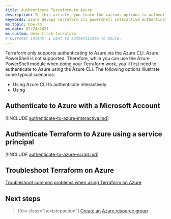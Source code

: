 ```yaml
---
title: Authenticate Terraform to Azure
description: In this article, you learn the various options to authenticate to Azure with a Microsoft Account
keywords: azure devops terraform cli powershell interactive authentication microsoft account subscription
ms.topic: how-to
ms.date: 07/24/2021
ms.custom: devx-track-terraform
# Customer intent: I want to authenticate to Azure.
---
```


Terraform only supports authenticating to Azure via the Azure CLI. Azure PowerShell is not supported. Therefore, while you can use the Azure PowerShell module when doing your Terraform work, you'll first need to authenticate to Azure using the Azure CLI. The following options illustrate some typical scenarios:

- Using Azure CLI to authenticate interactively
- Using 

## Authenticate to Azure with a Microsoft Account

[!INCLUDE [authenticate-to-azure-interactive.md](includes/authenticate-to-azure-interactive.md)]

## Authenticate Terraform to Azure using a service principal

[!INCLUDE [authenticate-to-azure-script.md](includes/authenticate-to-azure-script.md)]

## Troubleshoot Terraform on Azure

[Troubleshoot common problems when using Terraform on Azure](troubleshoot.md)

## Next steps

> [!div class="nextstepaction"]
> [Create an Azure resource group](create-resource-group.md)
